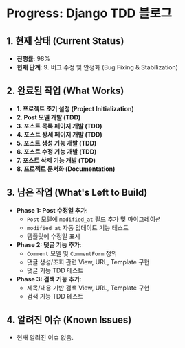 # Progress: Django TDD 블로그

## 1. 현재 상태 (Current Status)

- **진행률**: 98%
- **현재 단계**: 9. 버그 수정 및 안정화 (Bug Fixing & Stabilization)

## 2. 완료된 작업 (What Works)

- **1. 프로젝트 초기 설정 (Project Initialization)**
- **2. Post 모델 개발 (TDD)**
- **3. 포스트 목록 페이지 개발 (TDD)**
- **4. 포스트 상세 페이지 개발 (TDD)**
- **5. 포스트 생성 기능 개발 (TDD)**
- **6. 포스트 수정 기능 개발 (TDD)**
- **7. 포스트 삭제 기능 개발 (TDD)**
- **8. 프로젝트 문서화 (Documentation)**

## 3. 남은 작업 (What's Left to Build)

- **Phase 1: Post 수정일 추가**:
    - `Post` 모델에 `modified_at` 필드 추가 및 마이그레이션
    - `modified_at` 자동 업데이트 기능 테스트
    - 템플릿에 수정일 표시
- **Phase 2: 댓글 기능 추가**:
    - `Comment` 모델 및 `CommentForm` 정의
    - 댓글 생성/조회 관련 View, URL, Template 구현
    - 댓글 기능 TDD 테스트
- **Phase 3: 검색 기능 추가**:
    - 제목/내용 기반 검색 View, URL, Template 구현
    - 검색 기능 TDD 테스트

## 4. 알려진 이슈 (Known Issues)

- 현재 알려진 이슈 없음.
